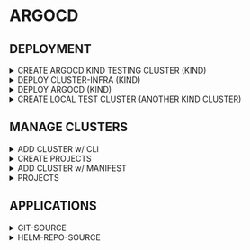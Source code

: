 # ARGOCD

## DEPLOYMENT

<details><summary>CREATE ARGOCD KIND TESTING CLUSTER (KIND)</summary>

```bash
cat <<EOF > argocd-cluster.yaml
---
kind: Cluster
apiVersion: kind.x-k8s.io/v1alpha4
networking:
  disableDefaultCNI: true
  kubeProxyMode: none
nodes:
  - role: control-plane
    image: kindest/node:{{ .k8sVersion}}
    kubeadmConfigPatches:
      - |
        kind: InitConfiguration
        nodeRegistration:
          kubeletExtraArgs:
            node-labels: "ingress-ready=true"
    extraPortMappings:
      - containerPort: 80
        hostPort: 80
        protocol: TCP
      - containerPort: 443
        hostPort: 443
        protocol: TCP
  - role: worker
    image: kindest/node:{{ .k8sVersion}}
    extraMounts:
      - hostPath: /mnt/data-node1  # Host directory to mount
        containerPath: /data       # Mount path inside the KinD node
  - role: worker
    image: kindest/node:{{ .k8sVersion}}
    extraMounts:
      - hostPath: /mnt/data-node2  # Host directory to mount
        containerPath: /data       # Mount path inside the KinD node
  - role: worker
    image: kindest/node:{{ .k8sVersion}}
    extraMounts:
      - hostPath: /mnt/data-node3  # Host directory to mount
        containerPath: /data       # Mount path inside the KinD node
EOF

mkdir -p ~/.kube || true
kind create cluster --name argocd --config argocd-cluster.yaml --kubeconfig ~/.kube/argocd


```

</details>

<details><summary>DEPLOY CLUSTER-INFRA (KIND)</summary>

```bash
cat <<EOF > cluster-infra.yaml
---
helmDefaults:
  verify: false
  wait: true
  timeout: 600
  recreatePods: false
  force: true

helmfiles:
  - path: git::https://github.com/stuttgart-things/helm.git@infra/cilium.yaml
    values:
      - version: 1.17.1
      - config: kind
      - ipRangeStart: 172.18.250.0
      - ipRangeEnd: 172.18.250.50
      - clusterName: {{ .clusterName }}

  - path: git::https://github.com/stuttgart-things/helm.git@infra/ingress-nginx.yaml
    values:
      - enableHostPort: true
      - version: 4.12.0

  - path: git::https://github.com/stuttgart-things/helm.git@infra/cert-manager.yaml
    values:
      - version: v1.17.1
      - config: selfsigned
EOF

helmfile apply -f cluster-infra.yaml || true
helmfile sync -f cluster-infra.yaml
```

</details>

<details><summary>DEPLOY ARGOCD (KIND)</summary>

```bash
# OUTPUT INGRESS DOMAIN
DOMAIN=$(echo *.$(kubectl get nodes -o json | jq -r '.items[] | select(.metadata.labels."ingress-ready" == "true") | .status.addresses[] | select(.type == "InternalIP") | .address').nip.io)

# GENERATE PASSWORD (CHANGE Test2025! IF YOU LIKE)
sudo apt -y install apache2-utils
adminPassword=$(htpasswd -nbBC 10 "" 'Test2025!' | tr -d ':\n')
adminPasswordMTime=$(echo $(date +%FT%T%Z))

cat <<EOF > argocd.yaml
---
helmfiles:
  - path: git::https://github.com/stuttgart-things/helm.git@apps/argocd.yaml
    values:
      - namespace: argocd
      - clusterIssuer: selfsigned
      - issuerKind: cluster-issuer
      - hostname: argocd
      - domain: ${DOMAIN}
      - ingressClassName: nginx
      - adminPassword: ${adminPassword}
      - adminPasswordMTime: ${adminPasswordMTime}
      - enableAvp: false
EOF

helmfile template -f argocd.yaml # RENDER ONLY
helmfile apply -f argocd.yaml # APPLY HELMFILE
```

</details>

<details><summary>CREATE LOCAL TEST CLUSTER (ANOTHER KIND CLUSTER)</summary>

```bash
LOCAL_IP=$(hostname -I | awk '{print $1}')
HOST_PORT=$(echo $(( RANDOM % (36443 - 30000 + 1) + 30000 )))

cat <<EOF > /tmp/test-cluster.yaml
---
kind: Cluster
apiVersion: kind.x-k8s.io/v1alpha4
networking:
  apiServerAddress: ${LOCAL_IP}
  disableDefaultCNI: true
  kubeProxyMode: none
nodes:
  - role: control-plane
    image: kindest/node:v1.32.2
    kubeadmConfigPatches:
      - |
        kind: InitConfiguration
        nodeRegistration:
          kubeletExtraArgs:
            node-labels: "ingress-ready=true"
    extraPortMappings:
      - containerPort: 6443
        hostPort: ${HOST_PORT}
        protocol: TCP
  - role: worker
    image: kindest/node:v1.32.2
    extraMounts:
      - hostPath: /mnt/data-node1  # Host directory to mount
        containerPath: /data       # Mount path inside the KinD node
EOF

mkdir -p ~/.kube || true
kind create cluster --name maverick --config /tmp/test-cluster.yaml --kubeconfig ~/.kube/kind-maverick
```

</details>

## MANAGE CLUSTERS

<details><summary>ADD CLUSTER w/ CLI</summary>

```bash

```

</details>


<details><summary>CREATE PROJECTS</summary>

Needed for:
* Team Isolation – Different teams (frontend/backend) have their own projects.
* Security & Compliance – Restrict deployments to certain namespaces/clusters.
* Deployment Scheduling – Block deployments during maintenance windows.
* Multi-Cluster Management – Deploy the same app to different regions.

```bash

```

</details>








<details><summary>ADD CLUSTER w/ MANIFEST</summary>

```bash

```

</details>

<details><summary>PROJECTS</summary>

```bash

```

</details>

## APPLICATIONS

<details><summary>GIT-SOURCE</summary>

```bash

```

</details>

<details><summary>HELM-REPO-SOURCE</summary>

```bash

```

</details>
